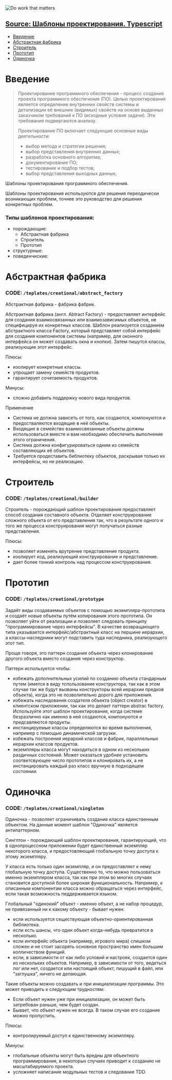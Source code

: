 ![Do work that matters](https://yt3.ggpht.com/a/AGF-l7_jmGIiURBep4sky6CRcfXfA6RF3FMjzlhkqA=s288-mo-c-c0xffffffff-rj-k-no "Do work that matters")

## [Source: Шаблоны проектирования. Typescript](https://www.youtube.com/playlist?list=PLIFGfLqvZ-yFrZbynkxYMnlHUw_XwH90m)

* [Введение](#Введение)
* [Абстрактная фабрика](#Абстрактная-фабрика)
* [Строитель](#Строитель)
* [Прототип](#Прототип)
* [Одиночка](#Одиночка)

# Введение

> Проектирование программного обеспечения - процесс создания проекта программного обеспечения (ПО).
> Целью проектирования является определение внутренних свойств системы и детализации её внешних (видимых) свойств
> на основе выданных заказчиком требований к ПО (исходные условия задачи). Эти требования подвергаются анализу.
> 
> Проектирование ПО включает следующие основные виды деятельности:
>   - выбор метода и стратегии решения;
>   - выбор представления внутренних данных;
>   - разработка основного алгоритма;
>   - документирование ПО;
>   - тестирование и подбор тестов;
>   - выбор представления выходных данных;

Шаблоны проектирования программного обеспечения.

Шаблоны проектирования используются для решения переодически возникающих проблем, точнее это руководство для решения конкретных проблем.

### Типы шаблонов проектирования:
  - порождающие:
    - Абстрактная фабрика
    - Строитель
    - Прототип
  - структурные:
  - поведенчиские:


# Абстрактная фабрика
### CODE: `/teplates/creational/abstract_factory`

Абстрактная фабрика - фабрика фабрик.

Абстрактная фабрика (англ. Abtract Factory) - предоставляет интерфейс для создания взаимосвязанных или взаимозависимых объектов, не специфицируя их конкретных классов. Шаблон реализуется созданием абстрактного класса Factory, который представляет собой интерфейс для создания компонентов системы (например, для оконного интерфейса он может создавать окна и кнопки). Затем пишутся классы, реализующие этот интерфейс.

Плюсы:
  - изолирует конкретные классы.
  - упрощает замену семейств продуктов.
  - гарантирует сочетаемость продуктов.

Минусы:
  - сложно добавить поддержку нового вида продуктов.

Применение
  - Система не должна зависеть от того, как создаются, компонуются и предостваляются входящие в неё объекты.
  - Входящие в семейство взаимосвязанные объекты должны использоваться вместе и вам необходимо обеспечить выполнение этого ограничения.
  - Система должна конфигурироваться одним из семейств составляющих её объектов.
  - Требуется продеставить библиотеку объектов, раскрывая только их интерфейсы, но не реализацию.


# Строитель
### CODE: `/teplates/creational/builder`

Строитель - порождающий шаблон проектирования предоставляет способ создания составного объекта. Отделяет конструирование сложного объекта от его представления так, что в результате одного и того же процесса конструирования могут получаться разные представления.

Плюсы:
  - позволяет изменять врутренее представление продукта.
  - изолирует код, реализующий конструирование и представление.
  - дает более тонкий контроль над процессом конструирования.


# Прототип
### CODE: `/teplates/creational/prototype`

Задаёт виды создаваемых объектов с помощью экземпляра-прототипа и создаёт новые объекты путём копирования этого прототипа. Он позволяет уйти от реализации и позволяет следовать принципу "программирование через интерфейсы". В качестве возвращающего типа указывается интерфейс/абстрактный класс на першине иерархии, а классы-наследники могут подставить туда наследника, реализующего этот тип.

Проще говоря, это паттерн создания объекта через клонирование другого объекта вместо создания через конструктор.

Паттерн используется чтобы:
  - избежать дополнительных усилий по созданию объекта стандарным путем (имется в виду тспользование конструктора, так как в этом случае так же будут вызваны конструкторы всей иерархии предков объекта), когда это не позволительно дорого для приложения.
  - избежать наследования создателя объекта (object creator) в клиентском приложении, так как это делает паттерн abstrac factory. Используйте этот шаблон проектирования, когда системе безразлично как именно в ней создаются, компонуются и предсавляются продукты.
  - инстанцируемые классы определяются во время выполнения, например с помощью динамической загрузки.
  - избежать построения иерархий классов и фабрик, параллельных иерархии классов продуктов.
  - экземпляры класса могут находиться в одном из нескольких раздичных состояний. Может оказаться удобнее установить соответсвующее число прототипов и клонировать их, а не инстанцировать каждый раз класс вручную в подходящем состоянии.
  

# Одиночка
### CODE: `/teplates/creational/singleton`

Одиночка - позволяет ограничивать создание класса единственным объектом. На данные момент шаблон "Одиночка" является антипаттерном.

Синглтон - порождающий шаблон проектирования, гарантирующий, что в однопроцессном приложении будет единственный экземпляр некоторого класса, и предостовляющий глобальную точку доступа к этому экземпляру.

У класса есть только один экземпляр, и он предоставляет к нему глобальную точку доступа. Существенно то, что можно пользоваться именно экземпляром класса, так как при этом во многих случаях становится доступной более широкая функциональность. Например, к описанным компонентам класса можно обращаться через интерфейс, если такая возможность педдерживается языком.

Глобальный "одинокий" объект - именно объект, а не набор процедур, не  привязанный ни к какому объекту - бывает нужен:
  - если используется сеществующая объектно-ориентированная библиотека.
  - если есть шансы, что один объект когда-нибудь превратится в несколько.
  - если интерфейс объекта (например, игрового мира) слишком сложен и не стоит засорять основное пространство имен большим колличеством функций.
  - если, в зависимости от как либо условий и настроек, создается один из нескольких объектов. Например, в зависимости от того, ведеться лог или нет, создается или настоящий объект, пишущий в файл, или "заглушка", ничего не делающая.

Такие объекты можно создавать и при инициализации программы. Это может приводить к следующим трудностям:
  - Если объект нужен уже при инициализации, он может быть затребован раньше, чем будет создан.
  - Бывает, что объект нужен не всегда. В таком случае его создание можно пропустить.

Плюсы:
  - контролируемый доступ к единственному экземпляру.

Минусы:
  - глобальные объекты могут быть вредны для объектного программирования, в некоторых случаях приводит к созданию не масштабируемого проекта.
  - усложняет написание модульных тестов и следование TDD.
